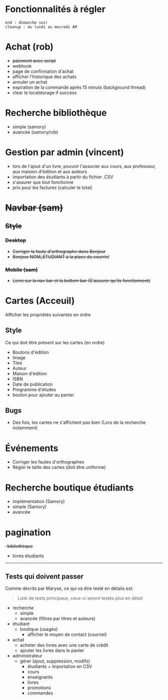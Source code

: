 
Fonctionnalités à régler
========================

```
end	: dimanche soir
cleanup	: du lundi au mecredi AM
```
# Achat (rob)
- ~~paiement avec script~~
- webhook
- page de confirmation d'achat
- afficher l'historique des achats
- annuler un achat
- expiration de la commande après 15 minuts (background thread)
- clear le localstorage if success

# Recherche bibliothèque
- simple (samory)
- avancée (samory/rob)

# Gestion par admin (vincent)
- lors de l'ajout d'un livre, pouvoir l'associer aux cours, aux professeur, aux maision d'édition et aux auteurs
- importation des étudiants à partir du fichier .CSV
- s'assurer que tout fonctionne
- prix pour les factures (calculer le total)

# ~~Navbar (sam)~~

## ~~Style~~

### ~~Desktop~~
- ~~Corriger la faute d'orthographe dans Bonjour~~
- ~~Bonjour NOM_ÉTUDIANT à la place du courriel~~

### ~~Mobile (sam)~~
- ~~Liens sur la nav bar et la bottom bar (S'assurer qu'ils fonctionnent)~~

# Cartes (Acceuil)
Afficher les propriétés suivantes en ordre

## Style
Ce qui doit être présent sur les cartes (en ordre)
- Boutons d'édition
- Image
- Titre
- Auteur
- Maison d'édition
- ISBN
- Date de publication
- Programme d'études
- bouton pour ajouter au panier

## Bugs
- Des fois, les cartes ne s'affichent pas bien (Lors de la recherche notamment)

# Événements
- Corriger les fautes d'orthographes
- Régler le taille des cartes (doit être uniforme)

# Recherche boutique étudiants 
- implémentation (Samory)
- simple (Samory)
- avancée

# pagination
-~~bibliothèque~~
- livres étudiants

---

Tests qui doivent passer
------------------------
Comme décrits par Maryse, ce qui va être testé en détails est:

> Liste de tests principaux, ceux-ci seront testés plus en détail

- recherche
  - simple
  - avancée (filtres par titres et auteurs)
- étudiant
  - boutique (usagés)
    - afficher le moyen de contact (courriel)
- achat
  - acheter des livres avec une carte de crédit
  - ajouter les livres dans le panier
- administrateur
  - gérer (ajout, suppression, modifs)
    - étudiants + importation en CSV
    - cours
    - enseignants
    - livres
    - promotions
    - commandes
